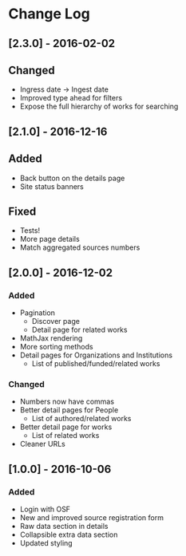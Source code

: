# Change Log

## [2.3.0] - 2016-02-02
## Changed
* Ingress date -> Ingest date
* Improved type ahead for filters
* Expose the full hierarchy of works for searching

## [2.1.0] - 2016-12-16
## Added
* Back button on the details page
* Site status banners

## Fixed
* Tests!
* More page details
* Match aggregated sources numbers

## [2.0.0] - 2016-12-02
### Added
* Pagination
  * Discover page
  * Detail page for related works
* MathJax rendering
* More sorting methods
* Detail pages for Organizations and Institutions
  * List of published/funded/related works 

### Changed
* Numbers now have commas
* Better detail pages for People
  * List of authored/related works
* Better detail page for works
  * List of related works
* Cleaner URLs

## [1.0.0] - 2016-10-06
### Added
* Login with OSF
* New and improved source registration form
* Raw data section in details
* Collapsible extra data section
* Updated styling

